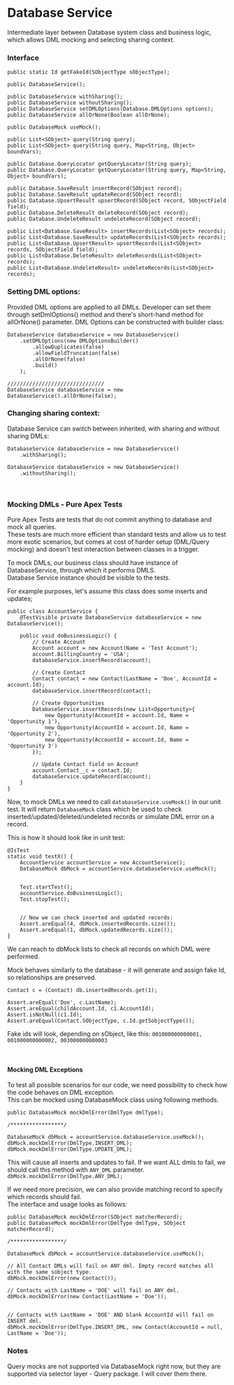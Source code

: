 # Database Service

Intermediate layer between Database system class and business logic, which allows DML mocking and selecting
sharing context.

### Interface

```apex
public static Id getFakeId(SObjectType sObjectType);

public DatabaseService();

public DatabaseService withSharing();
public DatabaseService withoutSharing();
public DatabaseService setDMLOptions(Database.DMLOptions options);
public DatabaseService allOrNone(Boolean allOrNone);

public DatabaseMock useMock();

public List<SObject> query(String query);
public List<SObject> query(String query, Map<String, Object> boundVars);

public Database.QueryLocator getQueryLocator(String query);
public Database.QueryLocator getQueryLocator(String query, Map<String, Object> boundVars);

public Database.SaveResult insertRecord(SObject record);
public Database.SaveResult updateRecord(SObject record);
public Database.UpsertResult upsertRecord(SObject record, SObjectField field);
public Database.DeleteResult deleteRecord(SObject record);
public Database.UndeleteResult undeleteRecord(SObject record);

public List<Database.SaveResult> insertRecords(List<SObject> records);
public List<Database.SaveResult> updateRecords(List<SObject> records);
public List<Database.UpsertResult> upsertRecords(List<SObject> records, SObjectField field);
public List<Database.DeleteResult> deleteRecords(List<SObject> records);
public List<Database.UndeleteResult> undeleteRecords(List<SObject> records);
```

### Setting DML options:

Provided DML options are applied to all DMLs. Developer can set them through setDmlOptions() method and there's short-hand
method for allOrNone() parameter. DML Options can be constructed with builder class:

```apex
DatabaseService databaseService = new DatabaseService()
    .setDMLOptions(new DMLOptionsBuilder()
        .allowDuplicates(false)
        .allowFieldTruncation(false)
        .allOrNone(false)
        .build()
    );

///////////////////////////////
DatabaseService databaseService = new DatabaseService().allOrNone(false);
```

### Changing sharing context:

Database Service can switch between inherited, with sharing and without sharing DMLs:

```apex
DatabaseService databaseService = new DatabaseService()
    .withSharing();

DatabaseService databaseService = new DatabaseService()
    .withoutSharing();
```

<br/>

### Mocking DMLs - Pure Apex Tests

Pure Apex Tests are tests that do not commit anything to database and mock all queries.  
These tests are much more efficient than standard tests and allow us to test more exotic scenarios, but comes at cost of harder setup (DML/Query mocking)
and doesn't test interaction between classes in a trigger.

To mock DMLs, our business class should have instance of DatabaseService, through which it performs DMLS.  
Database Service instance should be visible to the tests.

For example purposes, let's assume this class does some inserts and updates;

```apex
public class AccountService {
    @TestVisible private DatabaseService databaseService = new DatabaseService();

    public void doBusinessLogic() {
        // Create Account
        Account account = new Account(Name = 'Test Account');
        account.BillingCountry = 'USA';
        databaseService.insertRecord(account);

        // Create Contact
        Contact contact = new Contact(LastName = 'Doe', AccountId = account.Id);
        databaseService.insertRecord(contact);

        // Create Opportunities
        DatabaseService.insertRecords(new List<Opportunity>{
            new Opportunity(AccountId = account.Id, Name = 'Opportunity 1'),
            new Opportunity(AccountId = account.Id, Name = 'Opportunity 2'),
            new Opportunity(AccountId = account.Id, Name = 'Opportunity 3')
        });

        // Update Contact field on Account
        account.Contact__c = contact.Id;
        databaseService.updateRecord(account);
    }
}
```

Now, to mock DMLs we need to call `databaseService.useMock()` in our unit test. It will return `DatabaseMock` class which be used
to check inserted/updated/deleted/undeleted records or simulate DML error on a record.

This is how it should look like in unit test:

```apex
@IsTest
static void testX() {
    AccountService accountService = new AccountService();
    DatabaseMock dbMock = accountService.databaseService.useMock();


    Test.startTest();
    accountService.doBusinessLogic();
    Test.stopTest();


    // Now we can check inserted and updated records:
    Assert.areEqual(4, dbMock.insertedRecords.size());
    Assert.areEqual(1, dbMock.updatedRecords.size());
}
```

We can reach to dbMock lists to check all records on which DML were performed.

Mock behaves similarly to the database - it will generate and assign fake Id, so relationships are preserved.

```apex
Contact c = (Contact) db.insertedRecords.get(1);

Assert.areEqual('Doe', c.LastName);
Assert.areEqual(childAccount.Id, c1.AccountId);
Assert.isNotNull(c1.Id);
Assert.areEqual(Contact.SObjectType, c.Id.getSobjectType());
```

Fake ids will look, depending on sObject, like this:
`001000000000001, 001000000000002, 003000000000003`

<br/>

#### Mocking DML Exceptions

To test all possible scenarios for our code, we need possibility to check how the code behaves on DML exception.  
This can be mocked using DatabaseMock class using following methods.

```apex
public DatabaseMock mockDmlError(DmlType dmlType);

/*****************/

DatabaseMock dbMock = accountService.databaseService.useMock();
dbMock.mockDmlError(DmlType.INSERT_DML);
dbMock.mockDmlError(DmlType.UPDATE_DML);
```

This will cause all inserts and updates to fail. If we want ALL dmls to fail, we should call this method with `ANY_DML` parameter.  
`dbMock.mockDmlError(DmlType.ANY_DML);`

If we need more precision, we can also provide matching record to specify which records should fail.     
The interface and usage looks as follows:

```apex
public DatabaseMock mockDmlError(SObject matcherRecord);
public DatabaseMock mockDmlError(DmlType dmlType, SObject matcherRecord);

/*****************/

DatabaseMock dbMock = accountService.databaseService.useMock();

// All Contact DMLs will fail on ANY dml. Empty record matches all with the same sobject type.
dbMock.mockDmlError(new Contact());

// Contacts with LastName = 'DOE' will fail on ANY dml. 
dbMock.mockDmlError(new Contact(LastName = 'Doe'));


// Contacts with LastName = 'DOE' AND blank AccountId will fail on INSERT dml.
dbMock.mockDmlError(DmlType.INSERT_DML, new Contact(AccountId = null, LastName = 'Doe'));
```


### Notes

Query mocks are not supported via DatabaseMock right now, but they are supported via selector layer - Query package.
I will cover them there.